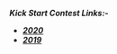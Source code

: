 ***Kick Start Contest Links:-***

- [***2020***](https://codingcompetitions.withgoogle.com/kickstart/archive/2020)
- [***2019***](https://codingcompetitions.withgoogle.com/kickstart/archive/2019)